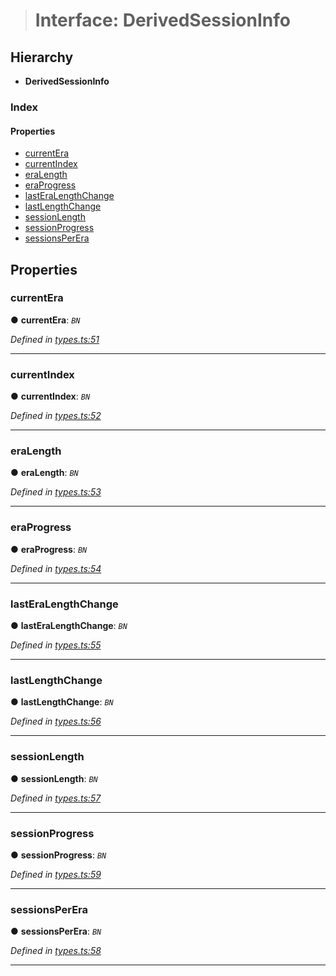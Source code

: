 > # Interface: DerivedSessionInfo

## Hierarchy

* **DerivedSessionInfo**

### Index

#### Properties

* [currentEra](_types_.derivedsessioninfo.md#currentera)
* [currentIndex](_types_.derivedsessioninfo.md#currentindex)
* [eraLength](_types_.derivedsessioninfo.md#eralength)
* [eraProgress](_types_.derivedsessioninfo.md#eraprogress)
* [lastEraLengthChange](_types_.derivedsessioninfo.md#lasteralengthchange)
* [lastLengthChange](_types_.derivedsessioninfo.md#lastlengthchange)
* [sessionLength](_types_.derivedsessioninfo.md#sessionlength)
* [sessionProgress](_types_.derivedsessioninfo.md#sessionprogress)
* [sessionsPerEra](_types_.derivedsessioninfo.md#sessionsperera)

## Properties

###  currentEra

● **currentEra**: *`BN`*

*Defined in [types.ts:51](url)*

___

###  currentIndex

● **currentIndex**: *`BN`*

*Defined in [types.ts:52](url)*

___

###  eraLength

● **eraLength**: *`BN`*

*Defined in [types.ts:53](url)*

___

###  eraProgress

● **eraProgress**: *`BN`*

*Defined in [types.ts:54](url)*

___

###  lastEraLengthChange

● **lastEraLengthChange**: *`BN`*

*Defined in [types.ts:55](url)*

___

###  lastLengthChange

● **lastLengthChange**: *`BN`*

*Defined in [types.ts:56](url)*

___

###  sessionLength

● **sessionLength**: *`BN`*

*Defined in [types.ts:57](url)*

___

###  sessionProgress

● **sessionProgress**: *`BN`*

*Defined in [types.ts:59](url)*

___

###  sessionsPerEra

● **sessionsPerEra**: *`BN`*

*Defined in [types.ts:58](url)*

___